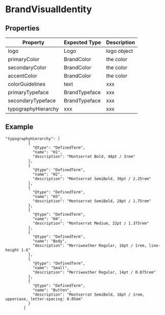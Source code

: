 # BrandVisualIdentity

## Properties

|Property | Expected Type | Description |
|--- |--- |--- |
|logo | Logo | logo object |
|primaryColor | BrandColor | the color  |
|secondaryColor | BrandColor | the color  |
|accentColor | BrandColor | the color  |
|colorGuidelines | text | xxx|
|primaryTypeface | BrandTypeface | xxx |
|secondaryTypeface | BrandTypeface | xxx |
|typographyHierarchy | xxx | xxx |



## Example 

```
"typographyHierarchy": [
          {
            "@type": "DefinedTerm",
            "name": "H1",
            "description": "Montserrat Bold, 48pt / 3rem"
          },
          {
            "@type": "DefinedTerm",
            "name": "H2",
            "description": "Montserrat SemiBold, 36pt / 2.25rem"
          },
          {
            "@type": "DefinedTerm",
            "name": "H3",
            "description": "Montserrat SemiBold, 28pt / 1.75rem"
          },
          {
            "@type": "DefinedTerm",
            "name": "H4",
            "description": "Montserrat Medium, 22pt / 1.375rem"
          },
          {
            "@type": "DefinedTerm",
            "name": "Body",
            "description": "Merriweather Regular, 16pt / 1rem, line-height 1.6"
          },
          {
            "@type": "DefinedTerm",
            "name": "Small",
            "description": "Merriweather Regular, 14pt / 0.875rem"
          },
          {
            "@type": "DefinedTerm",
            "name": "Button",
            "description": "Montserrat SemiBold, 16pt / 1rem, uppercase, letter-spacing: 0.05em"
          }
        ]


```
